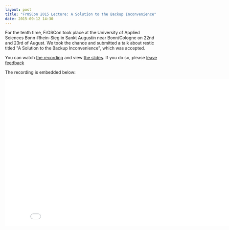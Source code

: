 ```yaml
---
layout: post
title: "FrOSCon 2015 Lecture: A Solution to the Backup Inconvenience"
date: 2015-09-12 14:30
---
```


For the tenth time, FrOSCon took place at the University of Applied Sciences
Bonn-Rhein-Sieg in Sankt Augustin near Bonn/Cologne on 22nd and 23rd of August.
We took the chance and submitted a talk about restic titled "A Solution to the
Backup Inconvenience", which was accepted.

You can watch [the recording](https://media.ccc.de/browse/conferences/froscon/2015/froscon2015-1515-a_solution_to_the_backup_inconvenience.html#video)
and view [the slides](http://programm.froscon.de/2015/system/attachments/341/original/Presentation_Froscon.pdf).
If you do so, please [leave feedback](https://frab.froscon.org/en/froscon2015/public/events/1515/feedback/new)

The recording is embedded below:

<iframe width="853" height="480" src="//media.ccc.de/browse/conferences/froscon/2015/froscon2015-1515-a_solution_to_the_backup_inconvenience/oembed.html" frameborder="0" allowfullscreen></iframe>
